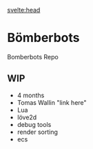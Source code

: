 <script>
    import MDVideo from "$lib/components/MDVideo.svelte"
    import Collapse from "$lib/components/Collapse.svelte";
    import SectionComponent from "$lib/components/SectionComponent.svelte";
    import ButtonLink from "$lib/components/ButtonLink.svelte";
</script>

<svelte:head>
<title>DavidB | Bomberbots</title>
</svelte:head>

<SectionComponent>

# Bömberbots

<ButtonLink isGithubLink=true href="https://github.com/Sodaro/bomberbots">
    Bomberbots Repo
</ButtonLink>


## WIP

- 4 months
- Tomas Wallin "link here"
- Lua
- löve2d
- debug tools
- render sorting
- ecs

</SectionComponent>